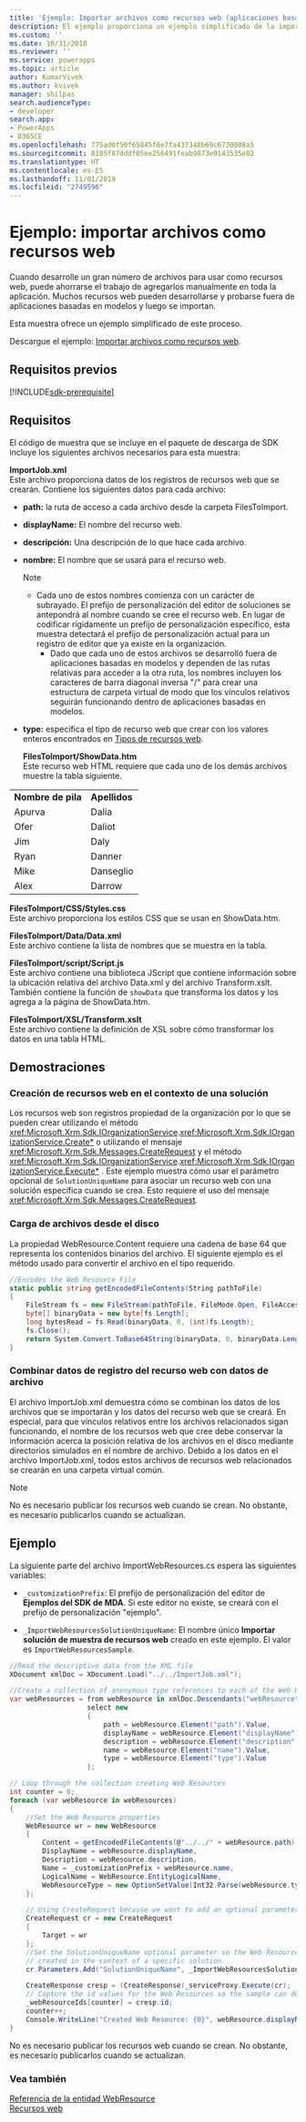 ```yaml
---
title: 'Ejemplo: Importar archivos como recursos web (aplicaciones basadas en modelos) | Microsoft Docs'
description: El ejemplo proporciona un ejemplo simplificado de la importación de archivos como recursos web.
ms.custom: ''
ms.date: 10/31/2018
ms.reviewer: ''
ms.service: powerapps
ms.topic: article
author: KumarVivek
ms.author: kvivek
manager: shilpas
search.audienceType:
- developer
search.app:
- PowerApps
- D365CE
ms.openlocfilehash: 775ad0f50f65845f6e7fa437348b69c6730008a5
ms.sourcegitcommit: 8185f87dddf05ee256491feab9873e9143535e02
ms.translationtype: HT
ms.contentlocale: es-ES
ms.lasthandoff: 11/01/2019
ms.locfileid: "2749596"
---
```

# <a name="sample-import-files-as-web-resources"></a>Ejemplo: importar archivos como recursos web

Cuando desarrolle un gran número de archivos para usar como recursos web, puede ahorrarse el trabajo de agregarlos manualmente en toda la aplicación. Muchos recursos web pueden desarrollarse y probarse fuera de aplicaciones basadas en modelos y luego se importan.  
  
 Esta muestra ofrece un ejemplo simplificado de este proceso.  
 
 Descargue el ejemplo: [Importar archivos como recursos web](https://github.com/Microsoft/PowerApps-Samples/tree/master/cds/orgsvc/C%23/ImportWebResources). 

## <a name="prerequisites"></a>Requisitos previos
[!INCLUDE[sdk-prerequisite](../../includes/sdk-prerequisite.md)]
  
## <a name="requirements"></a>Requisitos  


<!-- TODO: This should be written so that the connection helper code is not required. [!INCLUDE[sdk_SeeConnectionHelper](../../includes/sdk-seeconnectionhelper.md)] -->
  
 El código de muestra que se incluye en el paquete de descarga de SDK incluye los siguientes archivos necesarios para esta muestra:  
  
 **ImportJob.xml**  
 Este archivo proporciona datos de los registros de recursos web que se crearán. Contiene los siguientes datos para cada archivo:  
  
- **path:** la ruta de acceso a cada archivo desde la carpeta FilesToImport.  
  
- **displayName:** El nombre del recurso web.  
  
- **descripción:** Una descripción de lo que hace cada archivo.  
  
- **nombre:** El nombre que se usará para el recurso web.  
  
  > [!NOTE]
  > - Cada uno de estos nombres comienza con un carácter de subrayado. El prefijo de personalización del editor de soluciones se antepondrá al nombre cuando se cree el recurso web. En lugar de codificar rígidamente un prefijo de personalización específico, esta muestra detectará el prefijo de personalización actual para un registro de editor que ya existe en la organización.  
  >   - Dado que cada uno de estos archivos se desarrolló fuera de aplicaciones basadas en modelos y dependen de las rutas relativas para acceder a la otra ruta, los nombres incluyen los caracteres de barra diagonal inversa "/" para crear una estructura de carpeta virtual de modo que los vínculos relativos seguirán funcionando dentro de aplicaciones basadas en modelos.  
  
- **type:** especifica el tipo de recurso web que crear con los valores enteros encontrados en [Tipos de recursos web](web-resources.md#BKMK_WebResourceTypes).
  
  **FilesToImport/ShowData.htm**  
  Este recurso web HTML requiere que cada uno de los demás archivos muestre la tabla siguiente.  
  
|||  
|-|-|  
|**Nombre de pila**|**Apellidos**|  
|Apurva|Dalia|  
|Ofer|Daliot|  
|Jim|Daly|  
|Ryan|Danner|  
|Mike|Danseglio|  
|Alex|Darrow|  
  
 **FilesToImport/CSS/Styles.css**  
 Este archivo proporciona los estilos CSS que se usan en ShowData.htm.  
  
 **FilesToImport/Data/Data.xml**  
 Este archivo contiene la lista de nombres que se muestra en la tabla.  
  
 **FilesToImport/script/Script.js**  
 Este archivo contiene una biblioteca JScript que contiene información sobre la ubicación relativa del archivo Data.xml y del archivo Transform.xslt. También contiene la función de `showData` que transforma los datos y los agrega a la página de ShowData.htm.  
  
 **FilesToImport/XSL/Transform.xslt**  
 Este archivo contiene la definición de XSL sobre cómo transformar los datos en una tabla HTML.  
  
## <a name="demonstrates"></a>Demostraciones  
  
### <a name="creating-web-resources-in-the-context-of-a-solution"></a>Creación de recursos web en el contexto de una solución  
 Los recursos web son registros propiedad de la organización por lo que se pueden crear utilizando el método <xref:Microsoft.Xrm.Sdk.IOrganizationService>.<xref:Microsoft.Xrm.Sdk.IOrganizationService.Create*> o utilizando el mensaje <xref:Microsoft.Xrm.Sdk.Messages.CreateRequest> y el método <xref:Microsoft.Xrm.Sdk.IOrganizationService>.<xref:Microsoft.Xrm.Sdk.IOrganizationService.Execute*> . Este ejemplo muestra cómo usar el parámetro opcional de `SolutionUniqueName` para asociar un recurso web con una solución específica cuando se crea. Esto requiere el uso del mensaje <xref:Microsoft.Xrm.Sdk.Messages.CreateRequest>.  
  
### <a name="uploading-files-from-disk"></a>Carga de archivos desde el disco  
 La propiedad WebResource.Content requiere una cadena de base 64 que representa los contenidos binarios del archivo. El siguiente ejemplo es el método usado para convertir el archivo en el tipo requerido.  
  
```C#
//Encodes the Web Resource File
static public string getEncodedFileContents(String pathToFile)
{
    FileStream fs = new FileStream(pathToFile, FileMode.Open, FileAccess.Read);
    byte[] binaryData = new byte[fs.Length];
    long bytesRead = fs.Read(binaryData, 0, (int)fs.Length);
    fs.Close();
    return System.Convert.ToBase64String(binaryData, 0, binaryData.Length);
}
```
  
### <a name="combining-web-resource-record-data-with-file-data"></a>Combinar datos de registro del recurso web con datos de archivo  
 El archivo ImportJob.xml demuestra cómo se combinan los datos de los archivos que se importarán y los datos del recurso web que se creará. En especial, para que vínculos relativos entre los archivos relacionados sigan funcionando, el nombre de los recursos web que cree debe conservar la información acerca la posición relativa de los archivos en el disco mediante directorios simulados en el nombre de archivo. Debido a los datos en el archivo ImportJob.xml, todos estos archivos de recursos web relacionados se crearán en una carpeta virtual común.  
  
> [!NOTE]
>  No es necesario publicar los recursos web cuando se crean. No obstante, es necesario publicarlos cuando se actualizan.  
  
## <a name="example"></a>Ejemplo  
 La siguiente parte del archivo ImportWebResources.cs espera las siguientes variables:  
  
- `_customizationPrefix`: El prefijo de personalización del editor de **Ejemplos del SDK de MDA**. Si este editor no existe, se creará con el prefijo de personalización "ejemplo".  
  
- `_ImportWebResourcesSolutionUniqueName`: El nombre único **Importar solución de muestra de recursos web** creado en este ejemplo. El valor es `ImportWebResourcesSample`.  
  
```C#
//Read the descriptive data from the XML file
XDocument xmlDoc = XDocument.Load("../../ImportJob.xml");

//Create a collection of anonymous type references to each of the Web Resources
var webResources = from webResource in xmlDoc.Descendants("webResource")
                   select new
                   {
                       path = webResource.Element("path").Value,
                       displayName = webResource.Element("displayName").Value,
                       description = webResource.Element("description").Value,
                       name = webResource.Element("name").Value,
                       type = webResource.Element("type").Value
                   };

// Loop through the collection creating Web Resources
int counter = 0;
foreach (var webResource in webResources)
{
    //Set the Web Resource properties
    WebResource wr = new WebResource
    {
        Content = getEncodedFileContents(@"../../" + webResource.path),
        DisplayName = webResource.displayName,
        Description = webResource.description,
        Name = _customizationPrefix + webResource.name,
        LogicalName = WebResource.EntityLogicalName,
        WebResourceType = new OptionSetValue(Int32.Parse(webResource.type))
    };

    // Using CreateRequest because we want to add an optional parameter
    CreateRequest cr = new CreateRequest
    {
        Target = wr
    };
    //Set the SolutionUniqueName optional parameter so the Web Resources will be
    // created in the context of a specific solution.
    cr.Parameters.Add("SolutionUniqueName", _ImportWebResourcesSolutionUniqueName);

    CreateResponse cresp = (CreateResponse)_serviceProxy.Execute(cr);
    // Capture the id values for the Web Resources so the sample can delete them.
    _webResourceIds[counter] = cresp.id;
    counter++;
    Console.WriteLine("Created Web Resource: {0}", webResource.displayName);
}
```
  
  No es necesario publicar los recursos web cuando se crean. No obstante, es necesario publicarlos cuando se actualizan.  
  
### <a name="see-also"></a>Vea también  
 [Referencia de la entidad WebResource](../common-data-service/reference/entities/webresource.md)<br/>
 [Recursos web](web-resources.md)

